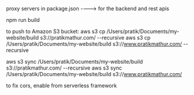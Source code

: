 proxy servers in package.json ----> for the backend and rest apis

npm run build

to push to Amazon S3 bucket:
aws s3 cp /Users/pratik/Documents/my-website/build s3://pratikmathur.com/ --recursive
aws s3 cp /Users/pratik/Documents/my-website/build s3://www.pratikmathur.com/ --recursive

aws s3 sync /Users/pratik/Documents/my-website/build s3://pratikmathur.com/ --recursive
aws s3 sync /Users/pratik/Documents/my-website/build s3://www.pratikmathur.com/



to fix cors,
enable from serverless framework